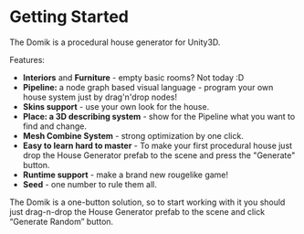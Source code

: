 # Getting Started

The Domik is a procedural house generator for Unity3D.

Features: 
- **Interiors** and **Furniture** - empty basic rooms? Not today :D
- **Pipeline:** a node graph based visual language - program your own house system just by drag'n'drop nodes!
- **Skins support** - use your own look for the house.
- **Place: a 3D describing system** - show for the Pipeline what you want to find and change.
- **Mesh Combine System** - strong optimization by one click.
- **Easy to learn hard to master** - To make your first procedural house just drop the House Generator prefab to the scene and press the "Generate" button.
- **Runtime support** - make a brand new rougelike game!
- **Seed** - one number to rule them all.





The Domik is a one-button solution, so to start working with it you should just drag-n-drop the House Generator prefab to the scene and click “Generate  Random” button.